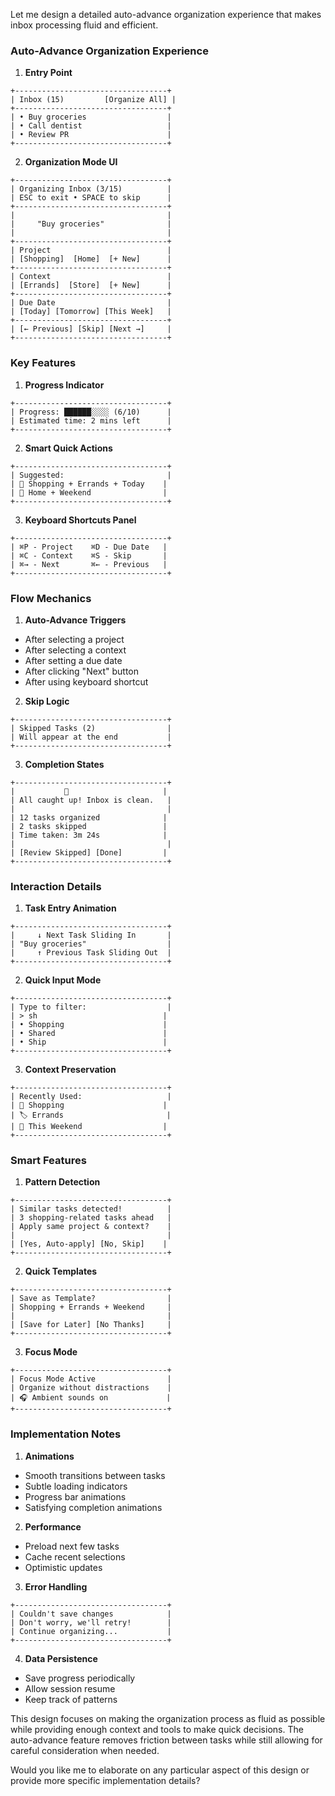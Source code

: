 Let me design a detailed auto-advance organization experience that makes inbox processing fluid and efficient.

### Auto-Advance Organization Experience

1. **Entry Point**

```
+----------------------------------+
| Inbox (15)         [Organize All] |
+----------------------------------+
| • Buy groceries                  |
| • Call dentist                   |
| • Review PR                      |
+----------------------------------+
```

2. **Organization Mode UI**

```
+----------------------------------+
| Organizing Inbox (3/15)          |
| ESC to exit • SPACE to skip      |
+----------------------------------+
|                                  |
|     "Buy groceries"              |
|                                  |
+----------------------------------+
| Project                          |
| [Shopping]  [Home]  [+ New]      |
+----------------------------------+
| Context                          |
| [Errands]  [Store]  [+ New]      |
+----------------------------------+
| Due Date                         |
| [Today] [Tomorrow] [This Week]   |
+----------------------------------+
| [← Previous] [Skip] [Next →]     |
+----------------------------------+
```

### Key Features

1. **Progress Indicator**

```
+----------------------------------+
| Progress: ██████░░░░ (6/10)      |
| Estimated time: 2 mins left      |
+----------------------------------+
```

2. **Smart Quick Actions**

```
+----------------------------------+
| Suggested:                       |
| 🎯 Shopping + Errands + Today    |
| 🎯 Home + Weekend                |
+----------------------------------+
```

3. **Keyboard Shortcuts Panel**

```
+----------------------------------+
| ⌘P - Project    ⌘D - Due Date   |
| ⌘C - Context    ⌘S - Skip       |
| ⌘→ - Next       ⌘← - Previous   |
+----------------------------------+
```

### Flow Mechanics

1. **Auto-Advance Triggers**

- After selecting a project
- After selecting a context
- After setting a due date
- After clicking "Next" button
- After using keyboard shortcut

2. **Skip Logic**

```
+----------------------------------+
| Skipped Tasks (2)                |
| Will appear at the end           |
+----------------------------------+
```

3. **Completion States**

```
+----------------------------------+
|           🎉                     |
| All caught up! Inbox is clean.   |
|                                  |
| 12 tasks organized              |
| 2 tasks skipped                 |
| Time taken: 3m 24s              |
|                                  |
| [Review Skipped] [Done]         |
+----------------------------------+
```

### Interaction Details

1. **Task Entry Animation**

```
+----------------------------------+
|     ↓ Next Task Sliding In       |
| "Buy groceries"                  |
|     ↑ Previous Task Sliding Out  |
+----------------------------------+
```

2. **Quick Input Mode**

```
+----------------------------------+
| Type to filter:                  |
| > sh                            |
| • Shopping                      |
| • Shared                        |
| • Ship                          |
+----------------------------------+
```

3. **Context Preservation**

```
+----------------------------------+
| Recently Used:                   |
| 📁 Shopping                      |
| 🏷️ Errands                       |
| 📅 This Weekend                  |
+----------------------------------+
```

### Smart Features

1. **Pattern Detection**

```
+----------------------------------+
| Similar tasks detected!          |
| 3 shopping-related tasks ahead   |
| Apply same project & context?    |
|                                  |
| [Yes, Auto-apply] [No, Skip]    |
+----------------------------------+
```

2. **Quick Templates**

```
+----------------------------------+
| Save as Template?                |
| Shopping + Errands + Weekend     |
|                                  |
| [Save for Later] [No Thanks]     |
+----------------------------------+
```

3. **Focus Mode**

```
+----------------------------------+
| Focus Mode Active                |
| Organize without distractions    |
| 🎧 Ambient sounds on             |
+----------------------------------+
```

### Implementation Notes

1. **Animations**

- Smooth transitions between tasks
- Subtle loading indicators
- Progress bar animations
- Satisfying completion animations

2. **Performance**

- Preload next few tasks
- Cache recent selections
- Optimistic updates

3. **Error Handling**

```
+----------------------------------+
| Couldn't save changes            |
| Don't worry, we'll retry!        |
| Continue organizing...           |
+----------------------------------+
```

4. **Data Persistence**

- Save progress periodically
- Allow session resume
- Keep track of patterns

This design focuses on making the organization process as fluid as possible while providing enough context and tools to make quick decisions. The auto-advance feature removes friction between tasks while still allowing for careful consideration when needed.

Would you like me to elaborate on any particular aspect of this design or provide more specific implementation details?
